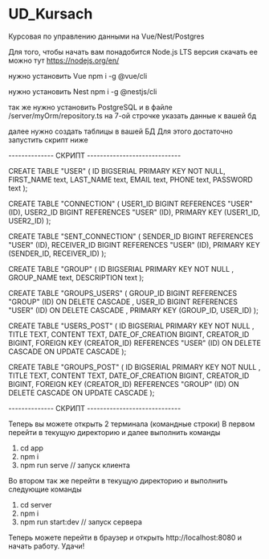 # UD_Kursach
Курсовая по управлению данными на Vue/Nest/Postgres

Для того, чтобы начать
вам понадобится Node.js LTS версия скачать ее можно тут https://nodejs.org/en/

нужно установить Vue
npm i -g @vue/cli

нужно установить Nest
npm i -g @nestjs/cli

так же нужно установить PostgreSQL
и в файле /server/myOrm/repository.ts на 7-ой строчке указать данные к вашей бд

далее нужно создать таблицы в вашей БД
Для этого достаточно запустить скрипт ниже

-------------- СКРИПТ -----------------------------

CREATE TABLE "USER" (
	ID BIGSERIAL PRIMARY KEY NOT NULL,
	FIRST_NAME text,
    LAST_NAME text,
    EMAIL text,
    PHONE text,
    PASSWORD text
);

CREATE TABLE "CONNECTION" (
    USER1_ID BIGINT REFERENCES "USER" (ID),
    USER2_ID BIGINT REFERENCES "USER" (ID),
    PRIMARY KEY (USER1_ID, USER2_ID)
);

CREATE TABLE "SENT_CONNECTION" (
    SENDER_ID BIGINT REFERENCES "USER" (ID),
    RECEIVER_ID BIGINT REFERENCES "USER" (ID),
    PRIMARY KEY (SENDER_ID, RECEIVER_ID)
);

CREATE TABLE "GROUP" (
    ID BIGSERIAL PRIMARY KEY NOT NULL ,
    GROUP_NAME text,
    DESCRIPTION text
);

CREATE TABLE "GROUPS_USERS" (
    GROUP_ID BIGINT REFERENCES "GROUP" (ID) ON DELETE CASCADE ,
    USER_ID BIGINT REFERENCES "USER" (ID) ON DELETE CASCADE ,
    PRIMARY KEY (GROUP_ID, USER_ID)
);



CREATE TABLE "USERS_POST" (
    ID BIGSERIAL PRIMARY KEY  NOT NULL ,
    TITLE TEXT,
    CONTENT TEXT,
    DATE_OF_CREATION BIGINT,
    CREATOR_ID BIGINT,
    FOREIGN KEY (CREATOR_ID) REFERENCES "USER" (ID)
                          ON DELETE CASCADE
                          ON UPDATE CASCADE
);

CREATE TABLE "GROUPS_POST" (
    ID BIGSERIAL PRIMARY KEY  NOT NULL ,
    TITLE TEXT,
    CONTENT TEXT,
    DATE_OF_CREATION BIGINT,
    CREATOR_ID BIGINT,
    FOREIGN KEY (CREATOR_ID) REFERENCES "GROUP" (ID)
                            ON DELETE CASCADE
                            ON UPDATE CASCADE
);

-------------- СКРИПТ -----------------------------



Теперь вы можете открыть 2 терминала (командные строки)
В первом перейти в текущую директорию и далее выполнить команды
1. cd app
2. npm i
3. npm run serve // запуск клиента

Во втором так же перейти в текущую директорию и выполнить следующие команды
1. cd server
2. npm i
3. npm run start:dev // запуск сервера

Теперь можете перейти в браузер и открыть http://localhost:8080 и начать работу.
Удачи!

